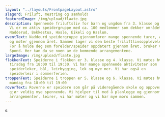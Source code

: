 ```yaml
---
layout: "../layouts/FrontpageLayout.astro"
slagord: Friluft, mestring og samhold!
featuredImage: /img/upload/flaate.jpg
description: Spennende friluftsliv for barn og ungdom fra 3. klasse og oppover.
  Vi er en aktiv speidergruppe med ca. 100 medlemmer som dekker området
  Nadderud, Bekkestua, Hosle, Eikeli og Haslum.
eventText: Naddeurd speidergruppe gjennomfører mange spennende turer, arrangementer 
  og møter gjennom året. Sammen lager vi den beste friliftlivsopplevelsen!
  For å holde deg som forelder/speider oppdatert gjennom året, bruker vi
  Spond. Her kan du se noen av de kommende arrangementene.
largeImage: /img/upload/flaate.jpg
flokkenText: Speiderne i flokken er 3. klasse og 4. klasse. Vi møtes hver
  tirsdag fra 18:00 til 19:30. Vi har mange spennende aktiviteter som
  speiderleker, bål, leirbygging, lek og mye mer. Vi har også en
  speiderleir i sommerferien.
troppenText: Speiderne i troppen er 5. klasse og 6. klasse. Vi møtes hver 
  mandag fra 18:00 til 19:00
roverText: Roverne er speidere som går på videregående skole og oppover. Vi
  gjør veldig mye spennende. Vi hjelper til med å planlegge og gjennomføre
  arrangementer, leirer, vi har møter og vi har mye moro sammen.
---
```


s